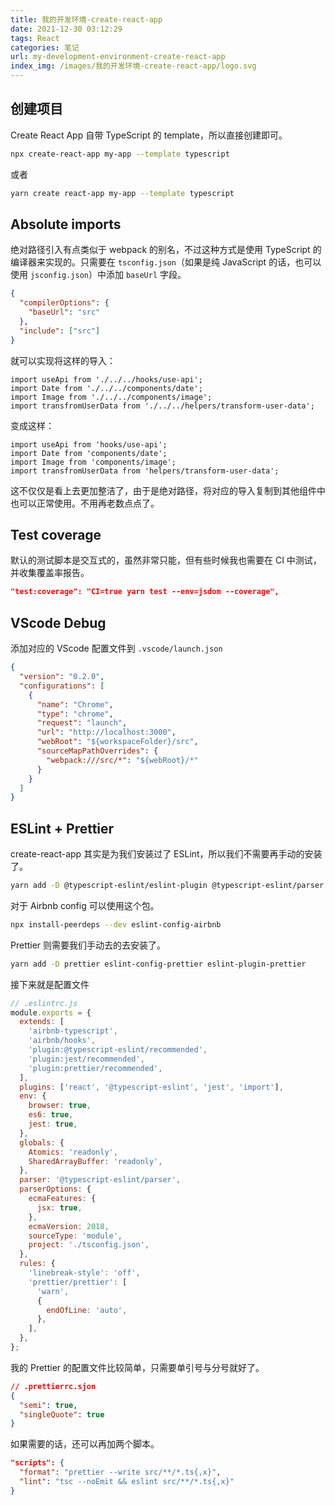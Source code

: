 ```yaml
---
title: 我的开发环境-create-react-app
date: 2021-12-30 03:12:29
tags: React
categories: 笔记
url: my-development-environment-create-react-app
index_img: /images/我的开发环境-create-react-app/logo.svg
---
```


## 创建项目

Create React App 自带 TypeScript 的 template，所以直接创建即可。

```bash
npx create-react-app my-app --template typescript
```

或者

```bash
yarn create react-app my-app --template typescript
```

## Absolute imports

绝对路径引入有点类似于 webpack 的别名，不过这种方式是使用 TypeScript 的编译器来实现的。只需要在 `tsconfig.json`（如果是纯 JavaScript 的话，也可以使用 `jsconfig.json`）中添加 `baseUrl` 字段。

```json
{
  "compilerOptions": {
    "baseUrl": "src"
  },
  "include": ["src"]
}
```

就可以实现将这样的导入：

```tsx
import useApi from './../../hooks/use-api';
import Date from './../../components/date';
import Image from './../../components/image';
import transfromUserData from './../../helpers/transform-user-data';
```

变成这样：

```tsx
import useApi from 'hooks/use-api';
import Date from 'components/date';
import Image from 'components/image';
import transfromUserData from 'helpers/transform-user-data';
```

这不仅仅是看上去更加整洁了，由于是绝对路径，将对应的导入复制到其他组件中也可以正常使用。不用再老数点点了。

## Test coverage

默认的测试脚本是交互式的，虽然非常只能，但有些时候我也需要在 CI 中测试，并收集覆盖率报告。

```json
"test:coverage": "CI=true yarn test --env=jsdom --coverage",
```

## VScode Debug

添加对应的 VScode 配置文件到 `.vscode/launch.json`

```json
{
  "version": "0.2.0",
  "configurations": [
    {
      "name": "Chrome",
      "type": "chrome",
      "request": "launch",
      "url": "http://localhost:3000",
      "webRoot": "${workspaceFolder}/src",
      "sourceMapPathOverrides": {
        "webpack:///src/*": "${webRoot}/*"
      }
    }
  ]
}
```

## ESLint + Prettier

create-react-app 其实是为我们安装过了 ESLint，所以我们不需要再手动的安装了。

```bash
yarn add -D @typescript-eslint/eslint-plugin @typescript-eslint/parser eslint-config-airbnb-typescript eslint-plugin-jest
```

对于 Airbnb config 可以使用这个包。

```bash
npx install-peerdeps --dev eslint-config-airbnb
```

Prettier 则需要我们手动去的去安装了。

```bash
yarn add -D prettier eslint-config-prettier eslint-plugin-prettier
```

接下来就是配置文件

```js
// .eslintrc.js
module.exports = {
  extends: [
    'airbnb-typescript',
    'airbnb/hooks',
    'plugin:@typescript-eslint/recommended',
    'plugin:jest/recommended',
    'plugin:prettier/recommended',
  ],
  plugins: ['react', '@typescript-eslint', 'jest', 'import'],
  env: {
    browser: true,
    es6: true,
    jest: true,
  },
  globals: {
    Atomics: 'readonly',
    SharedArrayBuffer: 'readonly',
  },
  parser: '@typescript-eslint/parser',
  parserOptions: {
    ecmaFeatures: {
      jsx: true,
    },
    ecmaVersion: 2018,
    sourceType: 'module',
    project: './tsconfig.json',
  },
  rules: {
    'linebreak-style': 'off',
    'prettier/prettier': [
      'warn',
      {
        endOfLine: 'auto',
      },
    ],
  },
};
```

我的 Prettier 的配置文件比较简单，只需要单引号与分号就好了。

```json
// .prettierrc.sjon
{
  "semi": true,
  "singleQuote": true
}
```

如果需要的话，还可以再加两个脚本。

```json
"scripts": {
  "format": "prettier --write src/**/*.ts{,x}",
  "lint": "tsc --noEmit && eslint src/**/*.ts{,x}"
}
```
